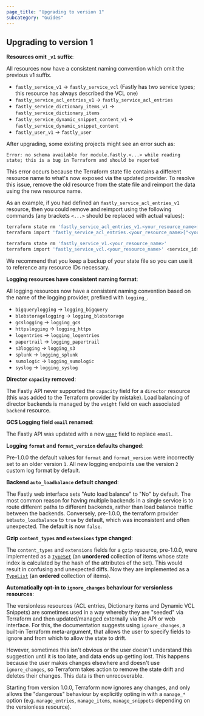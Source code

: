 ```yaml
---
page_title: "Upgrading to version 1"
subcategory: "Guides"
---
```


## Upgrading to version 1

**Resources omit `_v1` suffix**:

All resources now have a consistent naming convention which omit the previous v1 suffix.

- `fastly_service_v1` -> `fastly_service_vcl` (Fastly has two service types; this resource has always described the VCL one)
- `fastly_service_acl_entries_v1` -> `fastly_service_acl_entries`
- `fastly_service_dictionary_items_v1` -> `fastly_service_dictionary_items`
- `fastly_service_dynamic_snippet_content_v1` -> `fastly_service_dynamic_snippet_content`
- `fastly_user_v1` -> `fastly_user`

After upgrading, some existing projects might see an error such as:

```
Error: no schema available for module.fastly.<...> while reading state; this is a bug in Terraform and should be reported
```

This error occurs because the Terraform state file contains a different resource name to what's now exposed via the updated provider. To resolve this issue, remove the old resource from the state file and reimport the data using the new resource name.

As an example, if you had defined an `fastly_service_acl_entries_v1` resource, then you could remove and reimport using the following commands (any brackets `<...>` should be replaced with actual values):

```bash
terraform state rm 'fastly_service_acl_entries_v1.<your_resource_name>["<your_acl_name>"]'
terraform import 'fastly_service_acl_entries.<your_resource_name>["<your_acl_name>"]' <service_id>/<acl_id>

terraform state rm 'fastly_service_v1.<your_resource_name>'
terraform import 'fastly_service_vcl.<your_resource_name>' <service_id>
```

We recommend that you keep a backup of your state file so you can use it to reference any resource IDs necessary.

**Logging resources have consistent naming format**:

All logging resources now have a consistent naming convention based on the name of the logging provider, prefixed with `logging_`.

- `bigquerylogging` -> `logging_bigquery`
- `blobstoragelogging` -> `logging_blobstorage`
- `gcslogging` -> `logging_gcs`
- `httpslogging` -> `logging_https`
- `logentries` -> `logging_logentries`
- `papertrail` -> `logging_papertrail`
- `s3logging` -> `logging_s3`
- `splunk` -> `logging_splunk`
- `sumologic` -> `logging_sumologic`
- `syslog` -> `logging_syslog`

**Director `capacity` removed**:

The Fastly API never supported the `capacity` field for a `director` resource (this was added to the Terraform provider by mistake). Load balancing of director backends is managed by the `weight` field on each associated `backend` resource.

**GCS Logging field `email` renamed**:

The Fastly API was updated with a new [`user`](https://developer.fastly.com/reference/api/logging/gcs/) field to replace `email`.

**Logging `format` and `format_version` defaults changed**:

Pre-1.0.0 the default values for `format` and `format_version` were incorrectly set to an older version `1`. All new logging endpoints use the version `2` custom log format by default.

**Backend `auto_loadbalance` default changed**:

The Fastly web interface sets "Auto load balance" to "No" by default. The most common reason for having multiple backends in a single service is to route different paths to different backends, rather than load balance traffic between the backends. Conversely, pre-1.0.0, the terraform provider set`auto_loadbalance` to `true` by default, which was inconsistent and often unexpected. The default is now `false`.

**Gzip `content_types` and `extensions` type changed**:

The `content_types` and `extensions` fields for a `gzip` resource, pre-1.0.0, were implemented as a [`TypeSet`](https://www.terraform.io/plugin/sdkv2/schemas/schema-types#typeset) (an **unordered** collection of items whose state index is calculated by the hash of the attributes of the set). This would result in confusing and unexpected diffs. Now they are implemented as a [`TypeList`](https://www.terraform.io/plugin/sdkv2/schemas/schema-types#typelist) (an **ordered** collection of items).

**Automatically opt-in to `ignore_changes` behaviour for versionless resources**:

The versionless resources (ACL entries, Dictionary items and Dynamic VCL Snippets) are sometimes used in a way whereby they are "seeded" via Terraform and then updated/managed externally via the API or web interface. For this, the documentation suggests using `ignore_changes`, a built-in Terraform meta-argument, that allows the user to specify fields to ignore and from which to allow the state to drift.

However, sometimes this isn't obvious or the user doesn't understand this suggestion until it is too late, and data ends up getting lost. This happens because the user makes changes elsewhere and doesn't use `ignore_changes`, so Terraform takes action to remove the state drift and deletes their changes. This data is then unrecoverable.

Starting from version 1.0.0, Terraform now ignores any changes, and only allows the "dangerous" behaviour by explicitly opting in with a `manage_*` option (e.g. `manage_entries`, `manage_items`, `manage_snippets` depending on the versionless resource).
